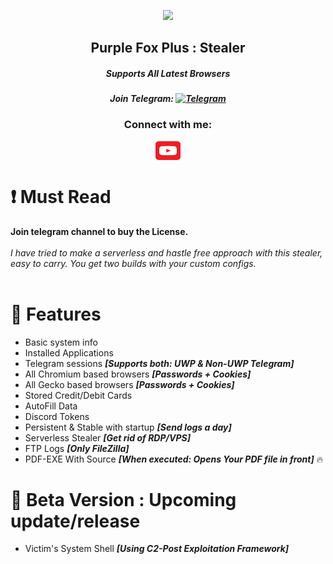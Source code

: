 <p align="center">
  <img src="https://user-images.githubusercontent.com/61627070/125629137-7c363449-708c-4117-a153-8c918ea0b3b1.png">
</p>
<b><h2 align="center"> Purple Fox Plus : Stealer</h2></b>
<i><h5 align="center"> Supports All Latest Browsers </h5></i>

<b><i><h4 align="center"> Join Telegram: [![Telegram](https://img.shields.io/badge/Telegram-@purplecrafts-2CA5E0?logo=telegram)](https://t.me/purplecrafts) </h4></b></i>

<h3 align="center">Connect with me:</h3>
<p align="center">
<a href="https://www.youtube.com/channel/UCKF4IhTDSy-cmGVPHlhl50A" target="blank"><img align="center" src="https://github.com/edent/SuperTinyIcons/blob/master/images/svg/youtube.svg" alt="https://www.youtube.com/channel/uckf4ihtdsy-cmgvphlhl50a" height="30" width="40" /></a>
</p>


# ❗ Must Read
<b> Join telegram channel to buy the License.</b> <br></br>
<i> I have tried to make a serverless and hastle free approach with this stealer, easy to carry. You get two builds with your custom configs.</i>
<br> </br>

# 🥇 Features
* Basic system info
* Installed Applications
* Telegram sessions ***[Supports both: UWP & Non-UWP Telegram]***
* All Chromium based browsers ***[Passwords + Cookies]***
* All Gecko based browsers ***[Passwords + Cookies]***
* Stored Credit/Debit Cards
* AutoFill Data
* Discord Tokens
* Persistent & Stable with startup ***[Send logs a day]***
* Serverless Stealer ***[Get rid of RDP/VPS]***
* FTP Logs ***[Only FileZilla]***
* PDF-EXE With Source ***[When executed: Opens Your PDF file in front]*** 🔥

# 🤯 Beta Version : Upcoming update/release
* Victim's System Shell ***[Using C2-Post Exploitation Framework]***

